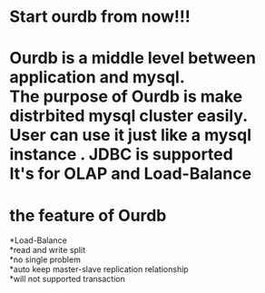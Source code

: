 <h1>Start ourdb from now!!!<h1>
Ourdb is a middle level between application and mysql.<br>
The purpose of Ourdb is make distrbited mysql cluster easily.<br>
User can use it just like a mysql instance . JDBC is supported<br>
It's for OLAP and Load-Balance<br>
<h1>the feature of Ourdb </h1>
*Load-Balance<br>
*read and write split<br>
*no single problem<br>
*auto keep master-slave replication relationship<br>
*will not supported transaction<br>


